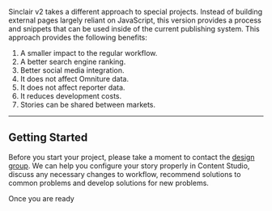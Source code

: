 Sinclair v2 takes a different approach to special projects. Instead of building external pages largely reliant on JavaScript, this version provides a process and snippets that can be used inside of the current publishing system. This approach provides the following benefits:

1. A smaller impact to the regular workflow.
2. A better search engine ranking.
3. Better social media integration.
4. It does not affect Omniture data.
5. It does not affect reporter data.
6. It reduces development costs.
7. Stories can be shared between markets.

---

## Getting Started

Before you start your project, please take a moment to contact the [design group](mailto:jpilgreen@mcclatchy.com). We can help you configure your story properly in Content Studio, discuss any necessary changes to workflow, recommend solutions to common problems and develop solutions for new problems.

Once you are ready 
